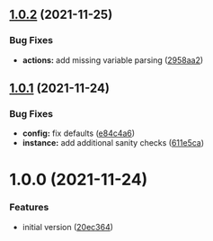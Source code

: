 ## [1.0.2](https://github.com/bitfocus/companion-module-generic-snmp/compare/v1.0.1...v1.0.2) (2021-11-25)


### Bug Fixes

* **actions:** add missing variable parsing ([2958aa2](https://github.com/bitfocus/companion-module-generic-snmp/commit/2958aa2dbde1f6597cbd77831968904d9c279993))

## [1.0.1](https://github.com/bitfocus/companion-module-generic-snmp/compare/v1.0.0...v1.0.1) (2021-11-24)


### Bug Fixes

* **config:** fix defaults ([e84c4a6](https://github.com/bitfocus/companion-module-generic-snmp/commit/e84c4a622318ee3620a3a41c8832336b2147b2be))
* **instance:** add additional sanity checks ([611e5ca](https://github.com/bitfocus/companion-module-generic-snmp/commit/611e5cad313cf23e9b1603231c3e35264f288f20))

# 1.0.0 (2021-11-24)


### Features

* initial version ([20ec364](https://github.com/bitfocus/companion-module-generic-snmp/commit/20ec3640f591287a5090f6b9202ee91a4140bb8b))
